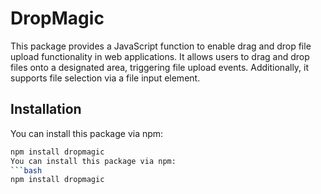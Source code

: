# DropMagic

This package provides a JavaScript function to enable drag and drop file upload functionality in web applications. It allows users to drag and drop files onto a designated area, triggering file upload events. Additionally, it supports file selection via a file input element.

## Installation

You can install this package via npm:
   ```bash
   npm install dropmagic
You can install this package via npm:
   ```bash
   npm install dropmagic
